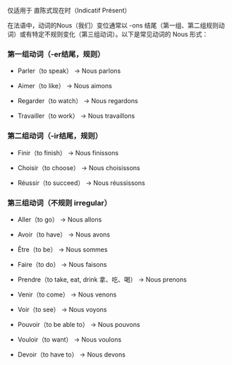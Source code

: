 仅适用于 直陈式现在时（Indicatif Présent）

在法语中，动词的Nous（我们）变位通常以 -ons 结尾（第一组、第二组规则动词）或有特定不规则变化（第三组动词）。以下是常见动词的 Nous 形式：

### 第一组动词（-er结尾，规则）
- Parler（to speak） → Nous parlons

- Aimer（to like） → Nous aimons

- Regarder（to watch） → Nous regardons

- Travailler（to work） → Nous travaillons

### 第二组动词（-ir结尾，规则）
- Finir（to finish） → Nous finissons

- Choisir（to choose） → Nous choisissons

- Réussir（to succeed） → Nous réussissons

### 第三组动词（不规则 irregular）
- Aller（to go） → Nous allons

- Avoir（to have） → Nous avons

- Être（to be） → Nous sommes

- Faire（to do） → Nous faisons

- Prendre（to take, eat, drink 拿、吃、喝） → Nous prenons

- Venir（to come） → Nous venons

- Voir（to see） → Nous voyons

- Pouvoir（to be able to） → Nous pouvons

- Vouloir（to want） → Nous voulons

- Devoir（to have to） → Nous devons